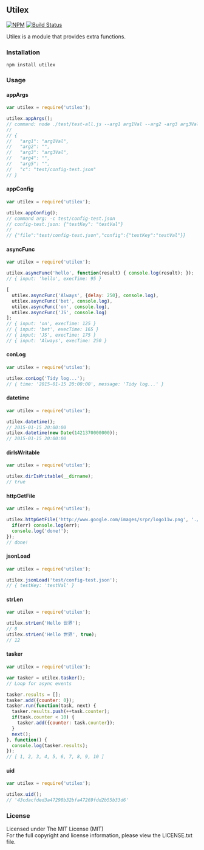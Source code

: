 ## Utilex

[![NPM][npm-image]][npm-url] [![Build Status][travis-image]][travis-url]

Utilex is a module that provides extra functions.

### Installation

```
npm install utilex
```

### Usage

#### appArgs

```javascript
var utilex = require('utilex');

utilex.appArgs();
// command: node ./test/test-all.js --arg1 arg1Val --arg2 -arg3 arg3Val arg4 arg5 -c test/config-test.json
//
// {
//   "arg1": "arg1Val",
//   "arg2": "",
//   "arg3": "arg3Val",
//   "arg4": "",
//   "arg5": "",
//   "c": "test/config-test.json"
// }
```

#### appConfig

```javascript
var utilex = require('utilex');

utilex.appConfig();
// command arg: -c test/config-test.json
// config-test.json: {"testKey": "testVal"}
//
// {"file":"test/config-test.json","config":{"testKey":"testVal"}}
```

#### asyncFunc

```javascript
var utilex = require('utilex');

utilex.asyncFunc('hello', function(result) { console.log(result); });
// { input: 'hello', execTime: 95 }

[
  utilex.asyncFunc('Always', {delay: 250}, console.log),
  utilex.asyncFunc('bet', console.log),
  utilex.asyncFunc('on', console.log),
  utilex.asyncFunc('JS', console.log)
];
// { input: 'on', execTime: 125 }
// { input: 'bet', execTime: 165 }
// { input: 'JS', execTime: 175 }
// { input: 'Always', execTime: 250 }
```

#### conLog

```javascript
var utilex = require('utilex');

utilex.conLog('Tidy log...');
// { time: '2015-01-15 20:00:00', message: 'Tidy log...' }
```

#### datetime

```javascript
var utilex = require('utilex');

utilex.datetime();
// 2015-01-15 20:00:00
utilex.datetime(new Date(1421370000000));
// 2015-01-15 20:00:00
```

#### dirIsWritable

```javascript
var utilex = require('utilex');

utilex.dirIsWritable(__dirname);
// true
```

#### httpGetFile

```javascript
var utilex = require('utilex');

utilex.httpGetFile('http://www.google.com/images/srpr/logo11w.png', './google-logo.png', function(err, fp) {
  if(err) console.log(err);
  console.log('done!');
});
// done!
```

#### jsonLoad

```javascript
var utilex = require('utilex');

utilex.jsonLoad('test/config-test.json');
// { testKey: 'testVal' }
```

#### strLen

```javascript
var utilex = require('utilex');

utilex.strLen('Hello 世界');
// 8
utilex.strLen('Hello 世界', true);
// 12
```

#### tasker

```javascript
var utilex = require('utilex');

var tasker = utilex.tasker();
// Loop for async events

tasker.results = [];
tasker.add({counter: 0});
tasker.run(function(task, next) {
  tasker.results.push(++task.counter);
  if(task.counter < 10) {
    tasker.add({counter: task.counter});
  }
  next();
}, function() {
  console.log(tasker.results);
});
// [ 1, 2, 3, 4, 5, 6, 7, 8, 9, 10 ]
```

#### uid

```javascript
var utilex = require('utilex');

utilex.uid();
// '43cdacfded3a47298b32bfa47269fdd2b55b33d6'
```

### License

Licensed under The MIT License (MIT)  
For the full copyright and license information, please view the LICENSE.txt file.

[npm-url]: http://npmjs.org/package/utilex
[npm-image]: https://badge.fury.io/js/utilex.png

[travis-url]: https://travis-ci.org/cmfatih/utilex
[travis-image]: https://travis-ci.org/cmfatih/utilex.svg?branch=master